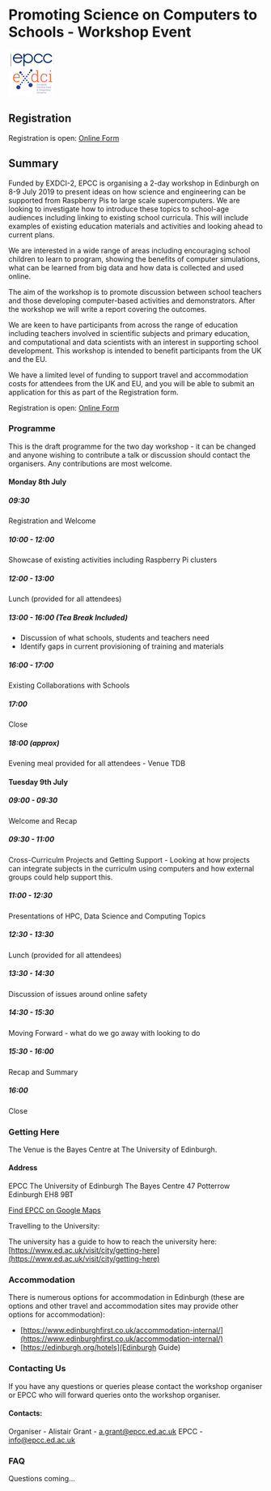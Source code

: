 
# Promoting Science on Computers to Schools - Workshop Event

![EPCC Logo](./small_epcc+exdci.png)

## Registration

Registration is open: [Online Form](http://bit.ly/190708-SciOnComp)

## Summary

Funded by EXDCI-2, EPCC is organising a 2-day workshop in Edinburgh on 8-9 July 2019 to present ideas on how science and engineering can be supported from Raspberry Pis to large scale supercomputers. We are looking to investigate how to introduce these topics to school-age audiences including linking to existing school curricula. This will include examples of existing education materials and activities and looking ahead to current plans.

We are interested in a wide range of areas including encouraging school children to learn to program, showing the benefits of computer simulations, what can be learned from big data and how data is collected and used online.

The aim of the workshop is to promote discussion between school teachers and those developing computer-based activities and demonstrators. After the workshop we will write a report covering the outcomes.

We are keen to have participants from across the range of education including teachers involved in scientific subjects and primary education, and computational and data scientists with an interest in supporting school development. This workshop is intended to benefit participants from the UK and the EU.

We have a limited level of funding to support travel and accommodation costs for attendees from the UK and EU, and you will be able to submit an application for this as part of the Registration form.

Registration is open: [Online Form](http://bit.ly/190708-SciOnComp)


### Programme

This is the draft programme for the two day workshop - it can be changed and anyone wishing to contribute a talk or discussion should contact the organisers. Any contributions are most welcome.

#### Monday 8th July

##### 09:30
Registration and Welcome

##### 10:00 - 12:00   
Showcase of existing activities including Raspberry Pi clusters

##### 12:00 - 13:00
Lunch (provided for all attendees)

##### 13:00 - 16:00 (Tea Break Included)

* Discussion of what schools, students and teachers need
* Identify gaps in current provisioning of training and materials

##### 16:00 - 17:00
Existing Collaborations with Schools

##### 17:00
Close

##### 18:00 (approx) 
Evening meal provided for all attendees - Venue TDB

#### Tuesday 9th July
##### 09:00 - 09:30
Welcome and Recap

##### 09:30 - 11:00 
Cross-Curriculm Projects and Getting Support - Looking at how projects can integrate subjects in the curriculm using computers and how external groups could help support this.

##### 11:00 - 12:30 
Presentations of HPC, Data Science and Computing Topics

##### 12:30 - 13:30
Lunch (provided for all attendees)

##### 13:30 - 14:30
Discussion of issues around online safety

##### 14:30 - 15:30
Moving Forward - what do we go away with looking to do

##### 15:30 - 16:00
Recap and Summary

##### 16:00
Close

### Getting Here

The Venue is the Bayes Centre at The University of Edinburgh.

#### Address

EPCC
The University of Edinburgh
The Bayes Centre
47 Potterrow
Edinburgh
EH8 9BT

[Find EPCC on Google Maps](https://goo.gl/maps/nxUJZ1KxDYmMptcz8)

Travelling to the University:

The university has a guide to how to reach the university here:
[https://www.ed.ac.uk/visit/city/getting-here](https://www.ed.ac.uk/visit/city/getting-here)

### Accommodation

There is numerous options for accommodation in Edinburgh (these are options and other travel and accommodation sites may provide other options for accommodation):

* [https://www.edinburghfirst.co.uk/accommodation-internal/](https://www.edinburghfirst.co.uk/accommodation-internal/)
* [https://edinburgh.org/hotels](Edinburgh Guide)

### Contacting Us

If you have any questions or queries please contact the workshop organiser or EPCC who will forward queries onto the workshop organiser.

#### Contacts:
Organiser - Alistair Grant - a.grant@epcc.ed.ac.uk
EPCC - info@epcc.ed.ac.uk

### FAQ

Questions coming...
